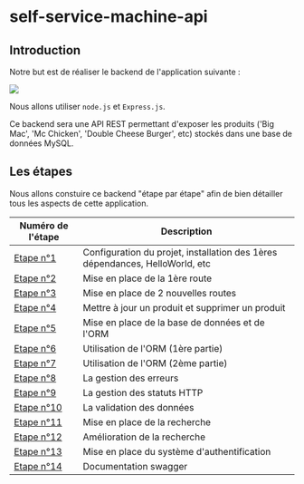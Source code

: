 # self-service-machine-api

## Introduction

Notre but est de réaliser le backend de l'application suivante :

![](https://github.com/GregLeBarbar/self-service-machine/blob/main/app-vue-self-service-order.gif)

Nous allons utiliser `node.js` et `Express.js`.

Ce backend sera une API REST permettant d'exposer les produits ('Big Mac', 'Mc Chicken', 'Double Cheese Burger', etc) stockés dans une base de données MySQL.

## Les étapes

Nous allons constuire ce backend "étape par étape" afin de bien détailler tous les aspects de cette application.

| Numéro de l'étape                                                                             | Description                                                                  |
| --------------------------------------------------------------------------------------------- | ---------------------------------------------------------------------------- |
| <a href="https://github.com/GregLeBarbar/self-service-machine-api/tree/step1">Etape n°1</a>   | Configuration du projet, installation des 1ères dépendances, HelloWorld, etc |
| <a href="https://github.com/GregLeBarbar/self-service-machine-api/tree/step2">Etape n°2</a>   | Mise en place de la 1ère route                                               |
| <a href="https://github.com/GregLeBarbar/self-service-machine-api/tree/step3">Etape n°3</a>   | Mise en place de 2 nouvelles routes                                          |
| <a href="https://github.com/GregLeBarbar/self-service-machine-api/tree/step4">Etape n°4</a>   | Mettre à jour un produit et supprimer un produit                             |
| <a href="https://github.com/GregLeBarbar/self-service-machine-api/tree/step5">Etape n°5</a>   | Mise en place de la base de données et de l'ORM                              |
| <a href="https://github.com/GregLeBarbar/self-service-machine-api/tree/step6">Etape n°6</a>   | Utilisation de l'ORM (1ère partie)                                           |
| <a href="https://github.com/GregLeBarbar/self-service-machine-api/tree/step7">Etape n°7</a>   | Utilisation de l'ORM (2ème partie)                                           |
| <a href="https://github.com/GregLeBarbar/self-service-machine-api/tree/step8">Etape n°8</a>   | La gestion des erreurs                                                       |
| <a href="https://github.com/GregLeBarbar/self-service-machine-api/tree/step9">Etape n°9</a>   | La gestion des statuts HTTP                                                  |
| <a href="https://github.com/GregLeBarbar/self-service-machine-api/tree/step10">Etape n°10</a> | La validation des données                                                    |
| <a href="https://github.com/GregLeBarbar/self-service-machine-api/tree/step11">Etape n°11</a> | Mise en place de la recherche                                                |
| <a href="https://github.com/GregLeBarbar/self-service-machine-api/tree/step12">Etape n°12</a> | Amélioration de la recherche                                                 |
| <a href="https://github.com/GregLeBarbar/self-service-machine-api/tree/step13">Etape n°13</a> | Mise en place du système d'authentification                                  |
| <a href="https://github.com/GregLeBarbar/self-service-machine-api/tree/step14">Etape n°14</a> | Documentation swagger                                                        |
